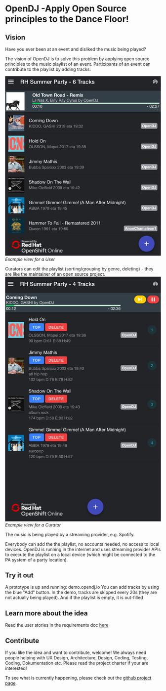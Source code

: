 # OpenDJ -Apply Open Source principles to the Dance Floor! 

## Vision
Have you ever been at an event and disliked the music being played?  




The vision of OpenDJ is to solve this problem by applying open source principles to the music playlist of an event.
Participants of an event can contribute to the playlist by  adding tracks. 

![](docs/img/OpenDJExampleViewUser.png)
*Example view for a User*


Curators can edit the playlist (sorting/grouping by genre, deleting) - they are like the maintainer of an open source project.
![](docs/img/OpenDJExampleViewCurator.png)
*Example view for a Curator*

The music is being played by a streaming provider, e.g. Spotify.

Everybody can add the the playlist, no accounts needed, no access to local devices. OpenDJ is running in the internet and uses streaming provider APIs to execute the playlist on a local device (which might be connected to the PA system of a party location).


## Try it out
A prototype is up and running: demo.opendj.io
You can add tracks by using the blue "Add" button.
In the demo, tracks are skipped every 20s (they are not actually being played). And if the playlist is empty, it is out-filled 

## Learn more about the idea
Read the user stories in the requirements doc [here](docs/10requirements/100requirements.md)

## Contribute
If you like the idea and want to contribute, welcome! We always need people helping with UX Design, Architecture, Design, Coding, Testing, Coding, Dokumentation etc.  Please read the project charter if your are interested! 

To see what is currently happening, please check out the [github project page](hhttps://github.com/tnozicka/openshift-acme). 